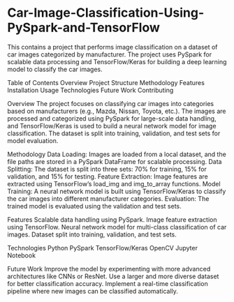 # Car-Image-Classification-Using-PySpark-and-TensorFlow
This contains a project that performs image classification on a dataset of car images categorized by manufacturer. The project uses PySpark for scalable data processing and TensorFlow/Keras for building a deep learning model to classify the car images.

Table of Contents
Overview
Project Structure
Methodology
Features
Installation
Usage
Technologies
Future Work
Contributing

Overview
The project focuses on classifying car images into categories based on manufacturers (e.g., Mazda, Nissan, Toyota, etc.). The images are processed and categorized using PySpark for large-scale data handling, and TensorFlow/Keras is used to build a neural network model for image classification. The dataset is split into training, validation, and test sets for model evaluation.

Methodology
Data Loading: Images are loaded from a local dataset, and the file paths are stored in a PySpark DataFrame for scalable processing.
Data Splitting: The dataset is split into three sets: 70% for training, 15% for validation, and 15% for testing.
Feature Extraction: Image features are extracted using TensorFlow’s load_img and img_to_array functions.
Model Training: A neural network model is built using TensorFlow/Keras to classify the car images into different manufacturer categories.
Evaluation: The trained model is evaluated using the validation and test sets.

Features
Scalable data handling using PySpark.
Image feature extraction using TensorFlow.
Neural network model for multi-class classification of car images.
Dataset split into training, validation, and test sets.

Technologies
Python
PySpark
TensorFlow/Keras
OpenCV
Jupyter Notebook

Future Work
Improve the model by experimenting with more advanced architectures like CNNs or ResNet.
Use a larger and more diverse dataset for better classification accuracy.
Implement a real-time classification pipeline where new images can be classified automatically.
